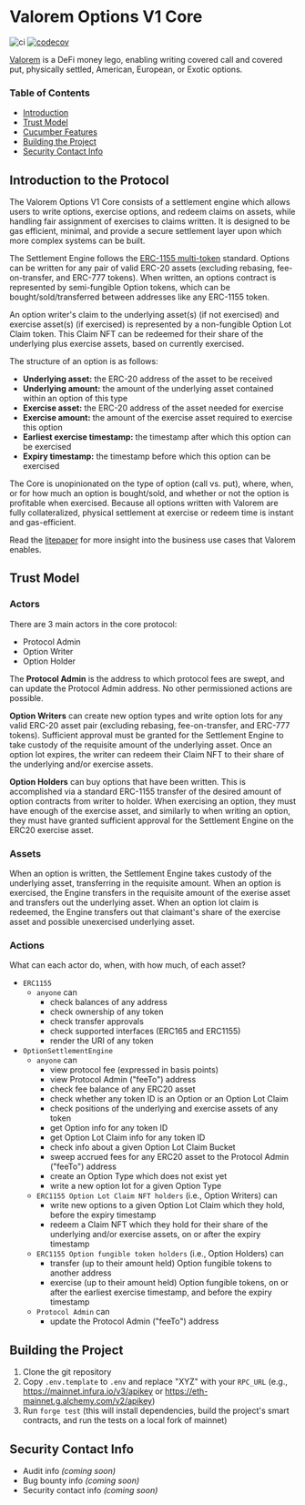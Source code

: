 # Valorem Options V1 Core

![ci](https://github.com/valorem-labs-inc/valorem-core/actions/workflows/CI.yml/badge.svg)
[![codecov](https://codecov.io/gh/valorem-labs-inc/valorem-core/branch/master/graph/badge.svg?token=M52NC4Q3SW)](https://codecov.io/gh/valorem-labs-inc/valorem-core)

[Valorem](https://valorem.xyz/) is a DeFi money lego, enabling writing covered call and covered put, physically settled, American, European, or Exotic options.

### Table of Contents

- [Introduction](#introduction-to-the-protocol)
- [Trust Model](#trust-model)
- [Cucumber Features](./test/features)
- [Building the Project](#building-the-project)
- [Security Contact Info](#security-contact-info)

## Introduction to the Protocol

The Valorem Options V1 Core consists of a settlement engine which allows users to write options, exercise options, and redeem claims on assets, while handling fair assignment of exercises to claims written. It is designed to be gas efficient, minimal, and provide a secure settlement layer upon which more complex systems can be built.

The Settlement Engine follows the [ERC-1155 multi-token](https://eips.ethereum.org/EIPS/eip-1155) standard. Options can be written for any pair of valid ERC-20 assets (excluding rebasing, fee-on-transfer, and ERC-777 tokens). When written, an options contract is represented by semi-fungible Option tokens, which can be bought/sold/transferred between addresses like any ERC-1155 token.

An option writer's claim to the underlying asset(s) (if not exercised) and exercise asset(s) (if exercised) is represented by a non-fungible Option Lot Claim token. This Claim NFT can be redeemed for their share of the underlying plus exercise assets, based on currently exercised.

The structure of an option is as follows:

- **Underlying asset:** the ERC-20 address of the asset to be received
- **Underlying amount:** the amount of the underlying asset contained within an option of this type
- **Exercise asset:** the ERC-20 address of the asset needed for exercise
- **Exercise amount:** the amount of the exercise asset required to exercise this option
- **Earliest exercise timestamp:** the timestamp after which this option can be exercised
- **Expiry timestamp:** the timestamp before which this option can be exercised

The Core is unopinionated on the type of option (call vs. put), where, when, or for how much an option is bought/sold, and whether or not the option is profitable when exercised. Because all options written with Valorem are fully collateralized, physical settlement at exercise or redeem time is instant and gas-efficient.

Read the [litepaper](https://valorem.xyz/docs/valorem-options-litepaper/) for more insight into the business use cases that Valorem enables.

## Trust Model
### Actors
There are 3 main actors in the core protocol:
- Protocol Admin
- Option Writer
- Option Holder

The **Protocol Admin** is the address to which protocol fees are swept, and can update the Protocol Admin address. No other permissioned actions are possible.

**Option Writers** can create new option types and write option lots for any valid ERC-20 asset pair (excluding rebasing, fee-on-transfer, and ERC-777 tokens). Sufficient approval must be granted for the Settlement Engine to take custody of the requisite amount of the underlying asset. Once an option lot expires, the writer can redeem their Claim NFT to their share of the underlying and/or exercise assets.

**Option Holders** can buy options that have been written. This is accomplished via a standard ERC-1155 transfer of the desired amount of option contracts from writer to holder. When exercising an option, they must have enough of the exercise asset, and similarly to when writing an option, they must have granted sufficient approval for the Settlement Engine on the ERC20 exercise asset.

### Assets
When an option is written, the Settlement Engine takes custody of the underlying asset, transferring in the requisite amount. When an option is exercised, the Engine transfers in the requisite amount of the exerise asset and transfers out the underlying asset. When an option lot claim is redeemed, the Engine transfers out that claimant's share of the exercise asset and possible unexercised underlying asset.

### Actions
What can each actor do, when, with how much, of each asset?

- `ERC1155`
  - `anyone` can
    - check balances of any address
    - check ownership of any token
    - check transfer approvals
    - check supported interfaces (ERC165 and ERC1155)
    - render the URI of any token
- `OptionSettlementEngine`
  - `anyone` can
    - view protocol fee (expressed in basis points)
    - view Protocol Admin ("feeTo") address
    - check fee balance of any ERC20 asset
    - check whether any token ID is an Option or an Option Lot Claim
    - check positions of the underlying and exercise assets of any token
    - get Option info for any token ID
    - get Option Lot Claim info for any token ID
    - check info about a given Option Lot Claim Bucket
    - sweep accrued fees for any ERC20 asset to the Protocol Admin ("feeTo") address
    - create an Option Type which does not exist yet
    - write a new option lot for a given Option Type
  - `ERC1155 Option Lot Claim NFT holders` (i.e., Option Writers) can
    - write new options to a given Option Lot Claim which they hold, before the expiry timestamp
    - redeem a Claim NFT which they hold for their share of the underlying and/or exercise assets, on or after the expiry timestamp
  - `ERC1155 Option fungible token holders` (i.e., Option Holders) can
    - transfer (up to their amount held) Option fungible tokens to another address
    - exercise (up to their amount held) Option fungible tokens, on or after the earliest exercise timestamp, and before the expiry timestamp
  - `Protocol Admin` can
    - update the Protocol Admin ("feeTo") address

## Building the Project
1. Clone the git repository
2. Copy `.env.template` to `.env` and replace "XYZ" with your `RPC_URL` (e.g., https://mainnet.infura.io/v3/apikey or https://eth-mainnet.g.alchemy.com/v2/apikey)
3. Run `forge test` (this will install dependencies, build the project's smart contracts, and run the tests on a local fork of mainnet)

## Security Contact Info
- Audit info _(coming soon)_
- Bug bounty info _(coming soon)_
- Security contact info _(coming soon)_
